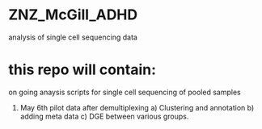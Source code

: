 # ZNZ_McGill_ADHD
analysis of single cell sequencing data

# this repo will contain:

on going anaysis scripts for single cell sequencing of pooled samples

1. May 6th pilot data after demultiplexing
   a) Clustering and annotation
   b) adding meta data
   c) DGE between various groups.
